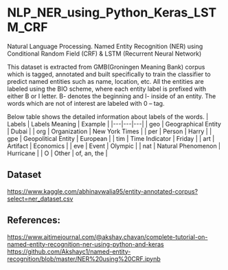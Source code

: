 # NLP_NER_using_Python_Keras_LSTM_CRF
Natural Language Processing.
Named Entity Recognition (NER) using Conditional Random Field (CRF) & LSTM (Recurrent Neural Network)

This dataset is extracted from GMB(Groningen Meaning Bank) corpus which is tagged, annotated and built specifically to train the classifier to predict named entities such as name, location, etc.
All the entities are labeled using the BIO scheme, where each entity label is prefixed with either B or I letter. B- denotes the beginning and I- inside of an entity. The words which are not of interest are labeled with 0 – tag.

Below table shows the detailed information about labels of the words.
| Labels  |  Labels Meaning | Example  |
|---|---|---|
| geo | Geographical Entity | Dubai |
| org | Organization | New York Times |
| per | Person | Harry |
| gpe | Geopolitical Entity | European |
| tim | Time Indicator | Friday |
| art | Artifact | Economics |
| eve | Event | Olympic  |
| nat  | Natural Phenomenon  | Hurricane  |
| O | Other  | of, an, the  |


## Dataset
https://www.kaggle.com/abhinavwalia95/entity-annotated-corpus?select=ner_dataset.csv

## References:
https://www.aitimejournal.com/@akshay.chavan/complete-tutorial-on-named-entity-recognition-ner-using-python-and-keras
https://github.com/Akshayc1/named-entity-recognition/blob/master/NER%20using%20CRF.ipynb
